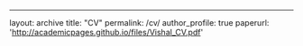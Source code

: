 ---
layout: archive
title: "CV"
permalink: /cv/
author_profile: true
paperurl: 'http://academicpages.github.io/files/Vishal_CV.pdf'
